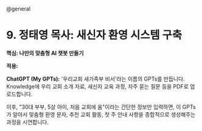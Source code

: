 @general

# 9. 정태영 목사: 새신자 환영 시스템 구축

**핵심: 나만의 맞춤형 AI 챗봇 만들기**

**적용:**

**ChatGPT (My GPTs):**
'우리교회 새가족부 비서'라는 이름의 GPTs를 만듭니다. Knowledge에 우리 교회 소개 자료, 새신자 교육 과정, 자주 묻는 질문 등을 PDF로 업로드합니다.

이후, "30대 부부, 5살 아이, 처음 교회에 옴"이라는 간단한 정보만 입력하면, 이 GPTs가 알아서 맞춤형 환영 문자, 추천 교회 활동, 첫 주 안내 사항을 종합적으로 생성해주는 과정을 시연합니다.
